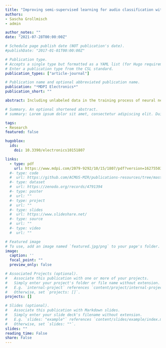 ```yaml
---
title: "Improving semi-supervised learning for audio classification with fixmatch"
authors:
- Sascha Grollmisch
- admin

author_notes: ""
date: "2021-07-28T00:00:00Z"

# Schedule page publish date (NOT publication's date).
#publishDate: "2017-01-01T00:00:00Z"

# Publication type.
# Accepts a single type but formatted as a YAML list (for Hugo requirements).
# Enter a publication type from the CSL standard.
publication_types: ["article-journal"]

# Publication name and optional abbreviated publication name.
publication: "*MDPI Electronics*"
publication_short: ""

abstract: Including unlabeled data in the training process of neural networks using Semi-Supervised Learning (SSL) has shown impressive results in the image domain, where state-of-the-art results were obtained with only a fraction of the labeled data. The commonality between recent SSL methods is that they strongly rely on the augmentation of unannotated data. This is vastly unexplored for audio data. In this work, SSL using the state-of-the-art FixMatch approach is evaluated on three audio classification tasks, including music, industrial sounds, and acoustic scenes. The performance of FixMatch is compared to Convolutional Neural Networks (CNN) trained from scratch, Transfer Learning, and SSL using the Mean Teacher approach. Additionally, a simple yet effective approach for selecting suitable augmentation methods for FixMatch is introduced. FixMatch with the proposed modifications always outperformed Mean Teacher and the CNNs trained from scratch. For the industrial sounds and music datasets, the CNN baseline performance using the full dataset was reached with less than 5% of the initial training data, demonstrating the potential of recent SSL methods for audio data. Transfer Learning outperformed FixMatch only for the most challenging dataset from acoustic scene classification, showing that there is still room for improvement.

# Summary. An optional shortened abstract.
# summary: Lorem ipsum dolor sit amet, consectetur adipiscing elit. Duis posuere tellus ac convallis placerat. Proin tincidunt magna sed ex sollicitudin condimentum.

tags:
- Research
featured: false

hugoblox:
  ids:
    doi: 10.3390/electronics10151807

links:
  - type: pdf
    url: https://www.mdpi.com/2079-9292/10/15/1807/pdf?version=1627550343
  #- type: code
  #  url: https://github.com/ACMUS-MIR/publications-resources/tree/master/TISMIR2021
  #- type: dataset
  #  url: https://zenodo.org/records/4791394
  #- type: poster
  #  url: ""
  #- type: project
  #  url: ""
  #- type: slides
  #  url: https://www.slideshare.net/
  #- type: source
  #  url: ""
  #- type: video
  #  url: ""

# Featured image
# To use, add an image named `featured.jpg/png` to your page's folder. 
image:
  caption: ''
  focal_point: ""
  preview_only: false

# Associated Projects (optional).
#   Associate this publication with one or more of your projects.
#   Simply enter your project's folder or file name without extension.
#   E.g. `internal-project` references `content/project/internal-project/index.md`.
#   Otherwise, set `projects: []`.
projects: []

# Slides (optional).
#   Associate this publication with Markdown slides.
#   Simply enter your slide deck's filename without extension.
#   E.g. `slides: "example"` references `content/slides/example/index.md`.
#   Otherwise, set `slides: ""`.
slides: ""
reading_time: False
share: False
---
```




